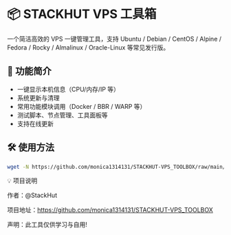 # 📦 STACKHUT VPS 工具箱

一个简洁高效的 VPS 一键管理工具，支持 Ubuntu / Debian / CentOS / Alpine / Fedora / Rocky / Almalinux / Oracle-Linux 等常见发行版。

## 🚀 功能简介

- 一键显示本机信息（CPU/内存/IP 等）
- 系统更新与清理
- 常用功能模块调用（Docker / BBR / WARP 等）
- 测试脚本、节点管理、工具面板等
- 支持在线更新

## 🛠 使用方法

```bash
wget -N https://github.com/monica1314131/STACKHUT-VPS_TOOLBOX/raw/main/stackhut_tool.sh && chmod +x stackhut_tool.sh && ./stackhut_tool.sh
```


💡 项目说明

作者：@StackHut

项目地址：https://github.com/monica1314131/STACKHUT-VPS_TOOLBOX

声明：此工具仅供学习与自用!